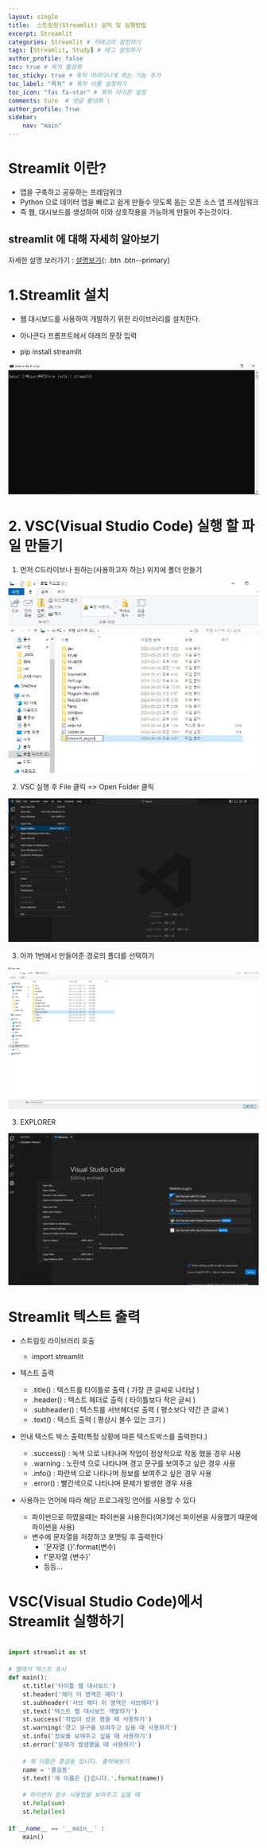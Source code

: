 ```yaml
---
layout: single
title:  스트림릿(Streamlit) 설치 및 실행방법 
excerpt: Streamlit
categories: Streamlit # 카테고리 설정하기 
tags: [Streamlit, Study] # 태그 설정하기 
author_profile: false
toc: true # 목차 활성화 
toc_sticky: true # 목차 따라다니게 하는 기능 추가
toc_label: "목차" # 목차 이름 설정하기 
toc_icon: "fas fa-star" # 목차 아이콘 설정 
comments: ture  # 댓글 활성화 \
author_profile: True
sidebar:
    nav: "main"
---
```


# Streamlit 이란?

- 앱을 구축하고 공유하는 프레임워크
- Python 으로 데이터 앱을 빠르고 쉽게 만들수 잇도록 돕는 오픈 소스 앱 프레임워크
- 즉 웹, 대시보드를 생성하여 이와 상호작용을 가능하게 만들어 주는것이다.

## streamlit 에 대해 자세히 알아보기
자세한 설명 보러가기 : [설명보기](https://waymond.tistory.com/242){: .btn .btn--primary}   


# 1.Streamlit 설치
- 웹 대시보드를 사용하여 개발하기 위한 라이브러리를 설치한다.   
   
- 아나콘다 프롬프트에서 아래의 문장 입력
- pip install streamlit   
<img src="/images/st.png">

# 2. VSC(Visual Studio Code) 실행 할 파일 만들기

1. 먼저 C드라이브나 원하는(사용하고자 하는) 위치에 폴더 만들기   
<img src="/images/s1s.png">

2. VSC 실행 후 File 클릭 => Open Folder 클릭   
<img src="/images/st1.png">

3. 아까 1번에서 만들어준 경로의 폴더를 선택하기
<img src="/images/st2.png">

3. EXPLORER 
<img src="/images/st3.png">


# Streamlit 텍스트 출력
- 스트림릿 라이브러리 호출
    - import streamlit

- 텍스트 출력
    - .title() : 텍스트를 타이틀로 출력 ( 가장 큰 글씨로 나타남 )
    - .header() : 텍스트 헤더로 출력 ( 타이틀보다 작은 글씨 )
    - .subheader() : 텍스트를 서브헤더로 출력 ( 평소보다 약간 큰 글씨 )
    - .text() : 텍스트 출력 ( 평상시 볼수 있는 크기 )

- 안내 텍스트 박스 출력(특정 상황에 따른 텍스트박스를 출력한다.)
    - .success() : 녹색 으로 나타나며 작업이 정상적으로 작동 했을 경우 사용
    - .warning : 노란색 으로 나타나며 경고 문구를 보여주고 싶은 경우 사용
    - .info() : 파란색 으로 나타나며 정보를 보여주고 싶은 경우 사용
    - .error() : 빨간색으로 나타나며 문제가 발생한 경우 사용

- 사용하는 언어에 따라 해당 프로그래밍 언어를 사용할 수 있다
    - 파이썬으로 하였을때는 파이썬을 사용한다(여기에선 파이썬을 사용했기 때문에 파이썬을 사용)
    - 변수에 문자열을 저장하고 포맷팅 후 출력한다
        - '문자열 {}'.format(변수)
        - f'문자열 {변수}'
        - 등등...

# VSC(Visual Studio Code)에서 Streamlit 실행하기

```python

import streamlit as st

# 웹에서 텍스트 표시
def main():
    st.title('타이틀 웹 대시보드')
    st.header('헤더 이 영역은 헤더')
    st.subheader('서브 헤더 이 영역은 서브헤더')
    st.text('텍스트 웹 대시보드 개발하기')
    st.success('작업이 성공 했을 때 사용하기')
    st.warning('경고 문구를 보여주고 싶을 때 사용하기')
    st.info('정보를 보여주고 싶을 때 사용하기')
    st.error('문제가 발생했을 때 사용하기')

    # 제 이름은 홍길동 입니다. 출력해보기
    name = '홍길동'
    st.text('제 이름은 {}입니다.'.format(name))

    # 파이썬의 함수 사용법을 보여주고 싶을 때
    st.help(sum)
    st.help(len)

if __name__ == '__main__' :
    main()

```

